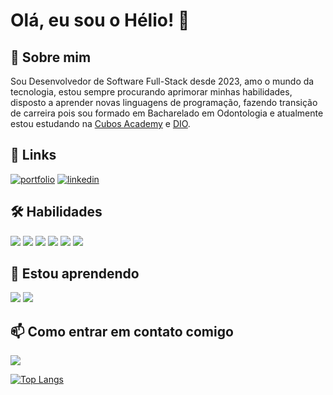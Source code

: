 # Olá, eu sou o Hélio! 👋


## 🚀 Sobre mim
Sou Desenvolvedor de Software Full-Stack desde 2023, amo o mundo da tecnologia, estou sempre procurando aprimorar minhas habilidades, disposto a aprender novas linguagens de programação, fazendo transição de carreira pois sou formado em Bacharelado em Odontologia e atualmente estou estudando na [Cubos Academy](https://cubos.academy/) e [DIO](https://www.dio.me/).


## 🔗 Links
[![portfolio](https://img.shields.io/badge/my_portfolio-000?style=for-the-badge&logo=ko-fi&logoColor=white)](https://helio020.github.io/Portfolio/)
[![linkedin](https://img.shields.io/badge/linkedin-0A66C2?style=for-the-badge&logo=linkedin&logoColor=white)](https://www.linkedin.com/in/h%C3%A9lio-ribeiro-04b44b15b/)



## 🛠 Habilidades
<div>
  <img src="https://img.shields.io/badge/HTML5-E34F26?style=for-the-badge&logo=html5&logoColor=white"/>
  <img src="https://img.shields.io/badge/CSS3-1572B6?style=for-the-badge&logo=css3&logoColor=white"/>
  <img src="https://img.shields.io/badge/JavaScript-323330?style=for-the-badge&logo=javascript&logoColor=F7DF1E"/>
  <img src="https://img.shields.io/badge/TypeScript-007ACC?style=for-the-badge&logo=typescript&logoColor=white"/>
  <img src="https://img.shields.io/badge/React-20232A?style=for-the-badge&logo=react&logoColor=61DAFB"/>
  <img src="https://img.shields.io/badge/Node%20js-339933?style=for-the-badge&logo=nodedotjs&logoColor=white"/>  
</div>


## 🧠 Estou aprendendo
<div>
  <img src="https://img.shields.io/badge/JavaScript-323330?style=for-the-badge&logo=javascript&logoColor=F7DF1E"/>
  <img src="https://img.shields.io/badge/Node%20js-339933?style=for-the-badge&logo=nodedotjs&logoColor=white"/>  
</div>


## 📫 Como entrar em contato comigo
<a href=heliorpjunior116@gmail.com><img src="https://img.shields.io/badge/Gmail-D14836?style=for-the-badge&logo=gmail&logoColor=white"/></a>


[![Top Langs](https://github-readme-stats.vercel.app/api/top-langs/?username=helio020)](https://github.com/helio020)
